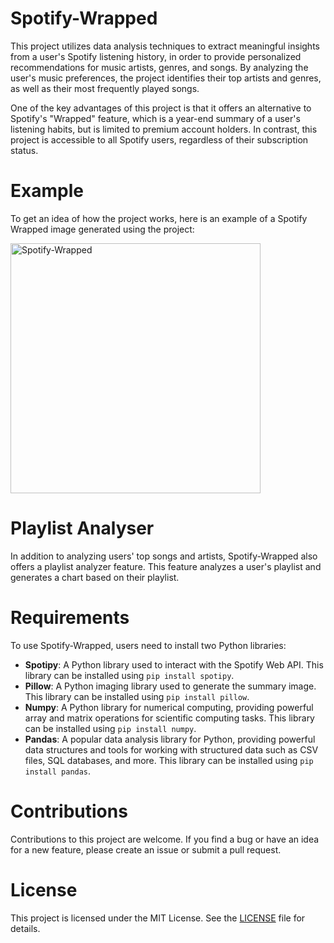 # Spotify-Wrapped
This project utilizes data analysis techniques to extract meaningful insights from a user's Spotify listening history, in order to provide personalized recommendations for music artists, genres, and songs. By analyzing the user's music preferences, the project identifies their top artists and genres, as well as their most frequently played songs.

One of the key advantages of this project is that it offers an alternative to Spotify's "Wrapped" feature, which is a year-end summary of a user's listening habits, but is limited to premium account holders. In contrast, this project is accessible to all Spotify users, regardless of their subscription status.

# Example
To get an idea of how the project works, here is an example of a Spotify Wrapped image generated using the project:

<img src="https://raw.githubusercontent.com/hosseinmh1/Spotify-Wrapped/main/Spotify-Wrapped.jpg" alt="Spotify-Wrapped" width="400"/>


# Playlist Analyser
In addition to analyzing users' top songs and artists, Spotify-Wrapped also offers a playlist analyzer feature. This feature analyzes a user's playlist and generates a chart based on their playlist.

# Requirements
To use Spotify-Wrapped, users need to install two Python libraries:

+ **Spotipy**: A Python library used to interact with the Spotify Web API. This library can be installed using `pip install spotipy`.
+ **Pillow**: A Python imaging library used to generate the summary image. This library can be installed using `pip install pillow`.
+ **Numpy**: A Python library for numerical computing, providing powerful array and matrix operations for scientific computing tasks. This library can be installed using `pip install numpy`.
+ **Pandas**: A popular data analysis library for Python, providing powerful data structures and tools for working with structured data such as CSV files, SQL databases, and more. This library can be installed using `pip install pandas`.

# Contributions
Contributions to this project are welcome. If you find a bug or have an idea for a new feature, please create an issue or submit a pull request.

# License
This project is licensed under the MIT License. See the <a href="https://github.com/hosseinmh1/Spotify-Wrapped/blob/main/LICENSE">LICENSE</a> file for details.
